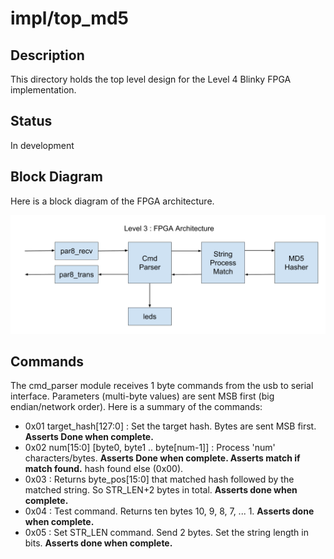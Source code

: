 # impl/top_md5

## Description

This directory holds the top level design for the Level 4 Blinky
FPGA implementation.

## Status

In development


## Block Diagram

Here is a block diagram of the FPGA architecture.

![FPGA_Architecture](images/MiniWheat_FPGA_Architecture.png)

## Commands

The cmd_parser module receives 1 byte commands from the
usb to serial interface.  Parameters (multi-byte values) are sent MSB first 
(big endian/network order).
Here is a summary of the commands:

* 0x01 target_hash[127:0] : Set the target hash.  Bytes are sent MSB first. **Asserts Done when complete.**
* 0x02 num[15:0] [byte0, byte1 .. byte[num-1]] : Process 'num' characters/bytes. **Asserts Done when complete.
Asserts match if match found.**
  hash found else (0x00).
* 0x03 : Returns byte_pos[15:0] that matched hash followed by the matched string. So STR_LEN+2 bytes in total.
  **Asserts done when complete.**
* 0x04 : Test command.  Returns ten bytes 10, 9, 8, 7, ... 1. **Asserts done when complete.**
* 0x05 : Set STR_LEN command.  Send 2 bytes.  Set the string length in bits.
**Asserts done when complete.**



